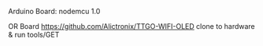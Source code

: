 Arduino
Board: nodemcu 1.0

OR
Board https://github.com/Alictronix/TTGO-WIFI-OLED
clone to hardware & run tools/GET
